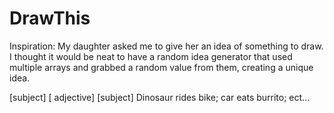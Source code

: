 # DrawThis

Inspiration: My daughter asked me to give her an idea of something to draw. I thought it would be neat to have a random idea generator that used multiple arrays and grabbed a random value from them, creating a unique idea.

[subject] [ adjective] [subject] Dinosaur rides bike; car eats burrito; ect...

